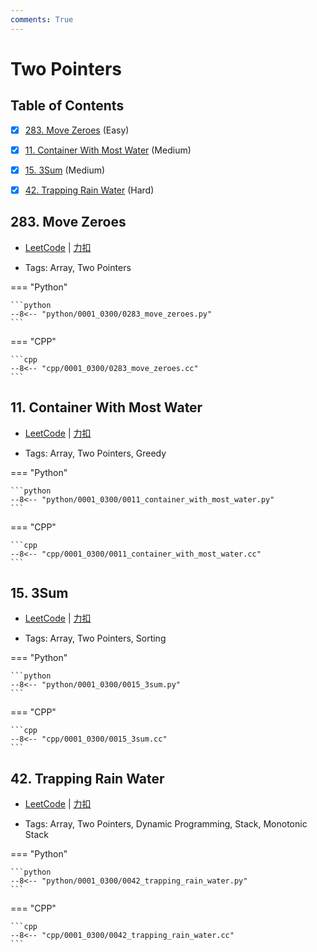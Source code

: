 ```yaml
---
comments: True
---
```


# Two Pointers

## Table of Contents

- [x] [283. Move Zeroes](#283-move-zeroes) (Easy)
- [x] [11. Container With Most Water](#11-container-with-most-water) (Medium)
- [x] [15. 3Sum](#15-3sum) (Medium)
- [x] [42. Trapping Rain Water](#42-trapping-rain-water) (Hard)


## 283. Move Zeroes

-    [LeetCode](https://leetcode.com/problems/move-zeroes/) | [力扣](https://leetcode.cn/problems/move-zeroes/)

-   Tags: Array, Two Pointers

=== "Python"

    ```python
    --8<-- "python/0001_0300/0283_move_zeroes.py"
    ```

=== "CPP"

    ```cpp
    --8<-- "cpp/0001_0300/0283_move_zeroes.cc"
    ```



## 11. Container With Most Water

-    [LeetCode](https://leetcode.com/problems/container-with-most-water/) | [力扣](https://leetcode.cn/problems/container-with-most-water/)

-   Tags: Array, Two Pointers, Greedy

=== "Python"

    ```python
    --8<-- "python/0001_0300/0011_container_with_most_water.py"
    ```

=== "CPP"

    ```cpp
    --8<-- "cpp/0001_0300/0011_container_with_most_water.cc"
    ```



## 15. 3Sum

-    [LeetCode](https://leetcode.com/problems/3sum/) | [力扣](https://leetcode.cn/problems/3sum/)

-   Tags: Array, Two Pointers, Sorting

=== "Python"

    ```python
    --8<-- "python/0001_0300/0015_3sum.py"
    ```

=== "CPP"

    ```cpp
    --8<-- "cpp/0001_0300/0015_3sum.cc"
    ```



## 42. Trapping Rain Water

-    [LeetCode](https://leetcode.com/problems/trapping-rain-water/) | [力扣](https://leetcode.cn/problems/trapping-rain-water/)

-   Tags: Array, Two Pointers, Dynamic Programming, Stack, Monotonic Stack

=== "Python"

    ```python
    --8<-- "python/0001_0300/0042_trapping_rain_water.py"
    ```

=== "CPP"

    ```cpp
    --8<-- "cpp/0001_0300/0042_trapping_rain_water.cc"
    ```
